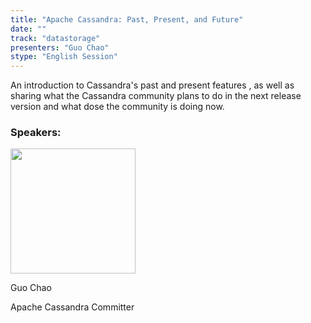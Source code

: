 ```yaml
---
title: "Apache Cassandra: Past, Present, and Future"
date: ""
track: "datastorage"
presenters: "Guo Chao"
stype: "English Session"
---
```


An introduction to Cassandra's past and present features , as well as sharing what the Cassandra community plans to do in the next release version and what dose the community is doing now.

### Speakers:


<img src="https://sessionize.com/image/b2ba-400o400o1-07109e43-e2ee-48d4-9e94-c01a1d0f8c01.jpg" width="200" /><br/>

Guo Chao

Apache Cassandra Committer

